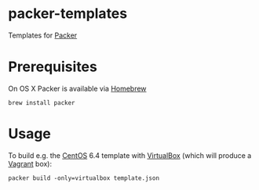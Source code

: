 packer-templates
================

Templates for [Packer](http://www.packer.io/)

Prerequisites
=============

On OS X Packer is available via [Homebrew](http://brew.sh/)

```
brew install packer
```

Usage
=====

To build e.g. the [CentOS](http://www.centos.org/) 6.4 template with [VirtualBox](https://www.virtualbox.org/) (which will produce a [Vagrant](http://www.vagrantup.com/) box):

```
packer build -only=virtualbox template.json
```

